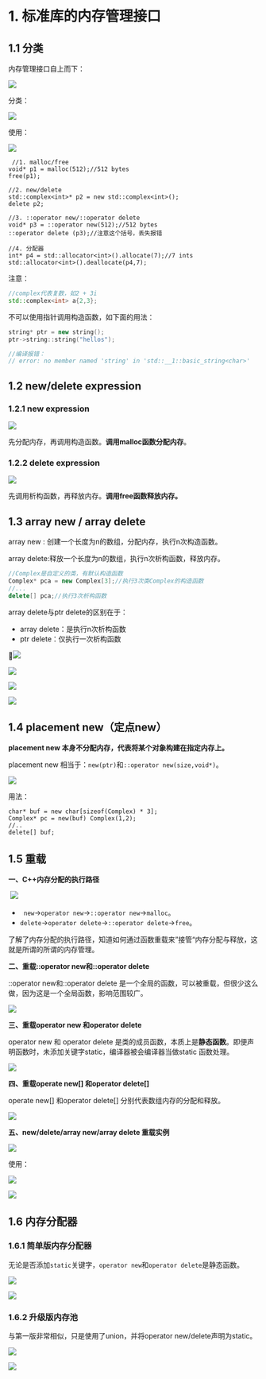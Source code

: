 # 1. 标准库的内存管理接口

## 1.1 分类

内存管理接口自上而下：

![](./pics/memory/mem1.png)

分类：

![](./pics/memory/mem2.png)

使用：

![](./pics/memory/primitives.jpg)



```
 //1. malloc/free
void* p1 = malloc(512);//512 bytes
free(p1);

//2. new/delete
std::complex<int>* p2 = new std::complex<int>();
delete p2;

//3. ::operator new/::operator delete
void* p3 = ::operator new(512);//512 bytes
::operator delete (p3);//注意这个括号，丢失报错

//4. 分配器
int* p4 = std::allocator<int>().allocate(7);//7 ints
std::allocator<int>().deallocate(p4,7);
```

注意：

```c++
//complex代表复数，如2 + 3i
std::complex<int> a{2,3};
```

不可以使用指针调用构造函数，如下面的用法：

```c++
string* ptr = new string();
ptr->string::string("hellos");

//编译报错：
// error: no member named 'string' in 'std::__1::basic_string<char>'
```



## 1.2 new/delete expression

### 1.2.1 new expression

![](./pics/memory/new_expression.jpg)

先分配内存，再调用构造函数。**调用malloc函数分配内存**。

### 1.2.2 delete expression

![](./pics/memory/delete_expression.jpg)

先调用析构函数，再释放内存。**调用free函数释放内存。**

## 1.3 array new / array delete

array new : 创建一个长度为n的数组，分配内存，执行n次构造函数。

array delete:释放一个长度为n的数组，执行n次析构函数，释放内存。

```c++
//Complex是自定义的类，有默认构造函数
Complex* pca = new Complex[3];//执行3次类Complex的构造函数
//...
delete[] pca;//执行3次析构函数
```

array delete与ptr delete的区别在于：

- array delete：是执行n次析构函数
- ptr delete：仅执行一次析构函数

![](./pics/memory/array_new.jpg)

![](./pics/memory/array_new2.jpg)

![](./pics/memory/array_size.jpg)

![](./pics/memory/array_size2.jpg)



## 1.4 placement new（定点new）

**placement new 本身不分配内存，代表将某个对象构建在指定内存上。**

placement new 相当于：```new(ptr)```和```::operator new(size,void*)```。

![](./pics/memory/placement_new.jpg)

用法：

```
char* buf = new char[sizeof(Complex) * 3];
Complex* pc = new(buf) Complex(1,2);
//..
delete[] buf;
```

## 1.5 重载

**一、C++内存分配的执行路径**

​	![](./pics/memory/memory_allo.png)



- ``` new```->```operator new```->```::operator new```->```malloc```。
- ```delete```->```operator delete```->```::operator delete```->```free```。

了解了内存分配的执行路径，知道如何通过函数重载来”接管“内存分配与释放，这就是所谓的所谓的内存管理。

**二、重载::operator new和::operator delete**

::operator new和::operator delete 是一个全局的函数，可以被重载，但很少这么做，因为这是一个全局函数，影响范围较广。

![](./pics/memory/global_operator_new_delete.jpg)

**三、重载operator new 和operator delete**

operator new 和 operator delete 是类的成员函数，本质上是**静态函数**。即便声明函数时，未添加关键字static，编译器被会编译器当做static 函数处理。

![](./pics/memory/overload_op.png)

**四、重载operate new[] 和operator delete[]**

operate new[] 和operator delete[] 分别代表数组内存的分配和释放。

![](./pics/memory/overload_op_arr.png)



**五、new/delete/array new/array delete 重载实例**

![](./pics/memory/overload_tst.png)

使用：

![](./pics/memory/overload_op_use.jpg)

![](./pics/memory/demo.jpg)

## 1.6 内存分配器

### 1.6.1 简单版内存分配器

无论是否添加```static```关键字，```operator new```和```operator delete```是静态函数。

![](./pics/memory/pre_allocator1.jpg)

![](./pics/memory/pre_allocator1_2.jpg)

### 1.6.2 升级版内存池

与第一版非常相似，只是使用了union，并将operator new/delete声明为static。

![](./pics/memory/pre_allocator2.jpg)



![](./pics/memory/pre_allocator2_1.jpg)
